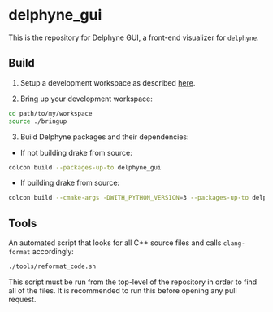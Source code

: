 # delphyne_gui

This is the repository for Delphyne GUI, a front-end visualizer for `delphyne`.

## Build

1. Setup a development workspace as described [here](https://github.com/ToyotaResearchInstitute/maliput-documentation/blob/main/docs/installation_quickstart.rst).

2. Bring up your development workspace:

```sh
cd path/to/my/workspace
source ./bringup
```

3. Build Delphyne packages and their dependencies:

  - If not building drake from source:

   ```sh
   colcon build --packages-up-to delphyne_gui
   ```

  - If building drake from source:

   ```sh
   colcon build --cmake-args -DWITH_PYTHON_VERSION=3 --packages-up-to delphyne_gui
   ```

## Tools

An automated script that looks for all C++ source files and calls `clang-format` accordingly:

```sh
./tools/reformat_code.sh
```

This script must be run from the top-level of the repository in order to find all of the files.
It is recommended to run this before opening any pull request.
